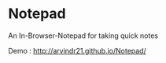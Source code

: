Notepad
=======

An In-Browser-Notepad for taking quick notes

Demo : http://arvindr21.github.io/Notepad/
